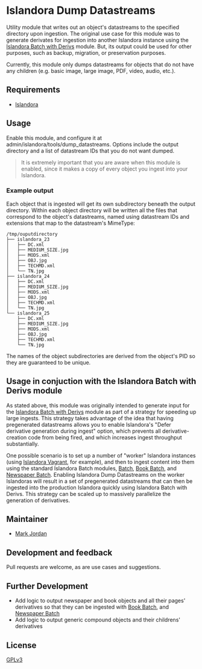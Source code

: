 # Islandora Dump Datastreams

Utility module that writes out an object's datastreams to the specified directory upon ingestion. The original use case for this module was to generate derivates for ingestion into another Islandora instance using the [Islandora Batch with Derivs](https://github.com/mjordan/islandora_batch_with_derivs) module. But, its output could be used for other purposes, such as backup, migration, or preservation purposes.

Currently, this module only dumps datastreams for objects that do not have any children (e.g. basic image, large image, PDF, video, audio, etc.).

## Requirements

* [Islandora](https://github.com/Islandora/islandora)

## Usage

Enable this module, and configure it at admin/islandora/tools/dump_datastreams. Options include the output directory and a list of datastream IDs that you do not want dumped.

> It is extremely important that you are aware when this module is enabled, since it makes a copy of every object you ingest into your Islandora.

### Example output

Each object that is ingested will get its own subdirectory beneath the output directory. Within each object directory will be written all the files that correspond to the object's datastreams, named using datastream IDs and extensions that map to the datastream's MimeType:

```
/tmp/ouputdirectory
├── islandora_23 
│   ├── DC.xml
│   ├── MEDIUM_SIZE.jpg
│   ├── MODS.xml
│   ├── OBJ.jpg
│   ├── TECHMD.xml
│   └── TN.jpg
├── islandora_24
│   ├── DC.xml
│   ├── MEDIUM_SIZE.jpg
│   ├── MODS.xml
│   ├── OBJ.jpg
│   ├── TECHMD.xml
│   └── TN.jpg
└── islandora_25
    ├── DC.xml
    ├── MEDIUM_SIZE.jpg
    ├── MODS.xml
    ├── OBJ.jpg
    ├── TECHMD.xml
    └── TN.jpg
```

The names of the object subdirectories are derived from the object's PID so they are guaranteed to be unique.

## Usage in conjuction with the Islandora Batch with Derivs module

As stated above, this module was originally intended to generate input for the [Islandora Batch with Derivs](https://github.com/mjordan/islandora_batch_with_derivs) module as part of a strategy for speeding up large ingests. This strategy takes advantage of the idea that having pregenerated datastreams allows you to enable Islandora's "Defer derivative generation during ingest" option, which prevents all derivative-creation code from being fired, and which increases ingest throughput substantially.

One possible scenario is to set up a number of "worker" Islandora instances (using [Islandora Vagrant](https://github.com/Islandora-Labs/islandora_vagrant), for example), and then to ingest content into them using the standard Islandora Batch modules, [Batch](https://github.com/Islandora/islandora_batch), [Book Batch](https://github.com/Islandora/islandora_book_batch), and [Newspaper Batch](https://github.com/Islandora/islandora_newspaper_batch). Enabling Islandora Dump Datastreams on the worker Islandoras will result in a set of pregenerated datastreams that can then be ingested into the production Islandora quickly using Islandora Batch with Derivs. This strategy can be scaled up to massively parallelize the generation of derivatives.

## Maintainer

* [Mark Jordan](https://github.com/mjordan)

## Development and feedback

Pull requests are welcome, as are use cases and suggestions.

## Further Development

* Add logic to output newspaper and book objects and all their pages' derivatives so that they can be ingested with [Book Batch](https://github.com/Islandora/islandora_book_batch), and [Newspaper Batch](https://github.com/Islandora/islandora_newspaper_batch)
* Add logic to output generic compound objects and their childrens' derivatives

## License

 [GPLv3](http://www.gnu.org/licenses/gpl-3.0.txt)
